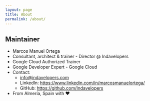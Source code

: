```yaml
---
layout: page
title: About
permalink: /about/
---
```


## Maintainer

- Marcos Manuel Ortega
- Consultant, architect & trainer - Director @ Indavelopers
- Google Cloud Authorized Trainer
- Google Developer Expert - Google Cloud
- Contact:
  - info@indavelopers.com
  - LinkedIn: <https://www.linkedin.com/in/marcosmanuelortega/>
  - GitHub: <https://github.com/Indavelopers>
- From Almería, Spain with ❤️
